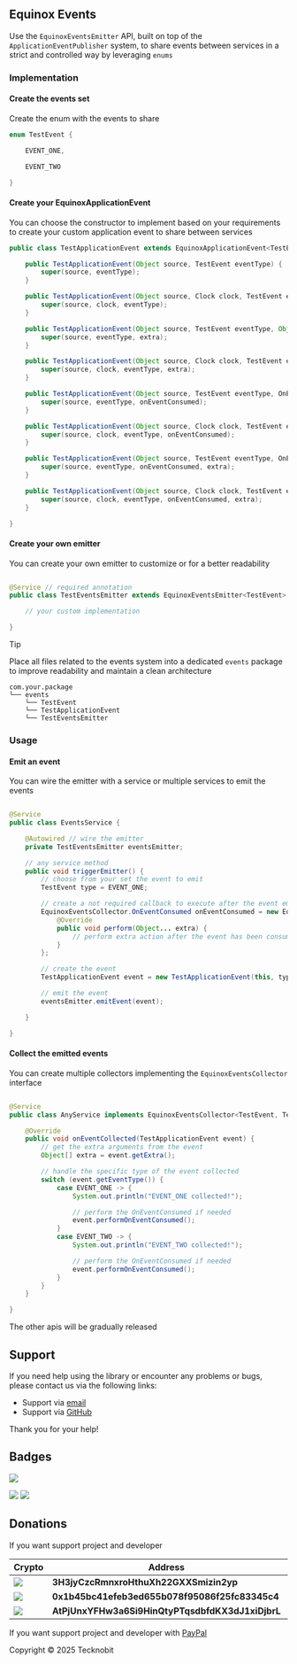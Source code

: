 ## Equinox Events

Use the `EquinoxEventsEmitter` API, built on top of the `ApplicationEventPublisher` system, to share events between
services
in a strict and controlled way by leveraging `enums`

### Implementation

#### Create the events set

Create the enum with the events to share

```java
enum TestEvent {

    EVENT_ONE,

    EVENT_TWO

}
```

#### Create your EquinoxApplicationEvent

You can choose the constructor to implement based on your requirements to create your custom application event to share
between services

```java
public class TestApplicationEvent extends EquinoxApplicationEvent<TestEvent> {

    public TestApplicationEvent(Object source, TestEvent eventType) {
        super(source, eventType);
    }

    public TestApplicationEvent(Object source, Clock clock, TestEvent eventType) {
        super(source, clock, eventType);
    }

    public TestApplicationEvent(Object source, TestEvent eventType, Object... extra) {
        super(source, eventType, extra);
    }

    public TestApplicationEvent(Object source, Clock clock, TestEvent eventType, Object... extra) {
        super(source, clock, eventType, extra);
    }

    public TestApplicationEvent(Object source, TestEvent eventType, OnEventConsumed onEventConsumed) {
        super(source, eventType, onEventConsumed);
    }

    public TestApplicationEvent(Object source, Clock clock, TestEvent eventType, OnEventConsumed onEventConsumed) {
        super(source, clock, eventType, onEventConsumed);
    }

    public TestApplicationEvent(Object source, TestEvent eventType, OnEventConsumed onEventConsumed, Object... extra) {
        super(source, eventType, onEventConsumed, extra);
    }

    public TestApplicationEvent(Object source, Clock clock, TestEvent eventType, OnEventConsumed onEventConsumed, Object... extra) {
        super(source, clock, eventType, onEventConsumed, extra);
    }

}
```

#### Create your own emitter

You can create your own emitter to customize or for a better readability

```java

@Service // required annotation
public class TestEventsEmitter extends EquinoxEventsEmitter<TestEvent> {

    // your custom implementation

}
```

> [!TIP]  
> Place all files related to the events system into a dedicated `events` package to improve readability and maintain a
> clean architecture
>
> ```
> com.your.package
> └── events
>     └── TestEvent
>     └── TestApplicationEvent
>     └── TestEventsEmitter
> ```

### Usage

#### Emit an event

You can wire the emitter with a service or multiple services to emit the events

```java

@Service
public class EventsService {

    @Autowired // wire the emitter
    private TestEventsEmitter eventsEmitter;

    // any service method
    public void triggerEmitter() {
        // choose from your set the event to emit
        TestEvent type = EVENT_ONE;

        // create a not required callback to execute after the event emitted is performed
        EquinoxEventsCollector.OnEventConsumed onEventConsumed = new EquinoxEventsCollector.OnEventConsumed() {
            @Override
            public void perform(Object... extra) {
                // perform extra action after the event has been consumed
            }
        };

        // create the event
        TestApplicationEvent event = new TestApplicationEvent(this, type, onEventConsumed, /*add extra arguments if needed*/);

        // emit the event
        eventsEmitter.emitEvent(event);

    }

}
```

#### Collect the emitted events

You can create multiple collectors implementing the `EquinoxEventsCollector` interface

```java

@Service
public class AnyService implements EquinoxEventsCollector<TestEvent, TestApplicationEvent> {

    @Override
    public void onEventCollected(TestApplicationEvent event) {
        // get the extra arguments from the event
        Object[] extra = event.getExtra();

        // handle the specific type of the event collected
        switch (event.getEventType()) {
            case EVENT_ONE -> {
                System.out.println("EVENT_ONE collected!");

                // perform the OnEventConsumed if needed
                event.performOnEventConsumed();
            }
            case EVENT_TWO -> {
                System.out.println("EVENT_TWO collected!");

                // perform the OnEventConsumed if needed
                event.performOnEventConsumed();
            }
        }
    }

}
```

The other apis will be gradually released

## Support

If you need help using the library or encounter any problems or bugs, please contact us via the following links:

- Support via <a href="mailto:infotecknobitcompany@gmail.com">email</a>
- Support via <a href="https://github.com/N7ghtm4r3/Equinox/issues/new">GitHub</a>

Thank you for your help!

## Badges

[![](https://img.shields.io/badge/Google_Play-414141?style=for-the-badge&logo=google-play&logoColor=white)](https://play.google.com/store/apps/developer?id=Tecknobit)

[![](https://img.shields.io/badge/Spring_Boot-F2F4F9?style=for-the-badge&logo=spring-boot)](https://spring.io/projects/spring-boot) [![](https://img.shields.io/badge/Java-ED8B00?style=for-the-badge&logo=java&logoColor=white)](https://www.oracle.com/java/)

## Donations

If you want support project and developer

| Crypto                                                                                              | Address                                          | Network  |
|-----------------------------------------------------------------------------------------------------|--------------------------------------------------|----------|
| ![](https://img.shields.io/badge/Bitcoin-000000?style=for-the-badge&logo=bitcoin&logoColor=white)   | **3H3jyCzcRmnxroHthuXh22GXXSmizin2yp**           | Bitcoin  |
| ![](https://img.shields.io/badge/Ethereum-3C3C3D?style=for-the-badge&logo=Ethereum&logoColor=white) | **0x1b45bc41efeb3ed655b078f95086f25fc83345c4**   | Ethereum |
| ![](https://img.shields.io/badge/Solana-000?style=for-the-badge&logo=Solana&logoColor=9945FF)       | **AtPjUnxYFHw3a6Si9HinQtyPTqsdbfdKX3dJ1xiDjbrL** | Solana   |

If you want support project and developer
with <a href="https://www.paypal.com/donate/?hosted_button_id=5QMN5UQH7LDT4">PayPal</a>

Copyright © 2025 Tecknobit
